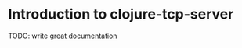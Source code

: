 # Introduction to clojure-tcp-server

TODO: write [great documentation](http://jacobian.org/writing/what-to-write/)

